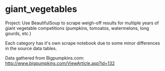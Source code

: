 # giant_vegetables

Project: Use BeautifulSoup to scrape weigh-off results for multiple years of giant vegetable competitions (pumpkins, tomoatos, watermelons, long gourds, etc.)

Each category has it's own scrape notebook due to some minor differences in the source data tables.

Data gathered from Bigpumpkins.com: http://www.bigpumpkins.com/ViewArticle.asp?id=132
